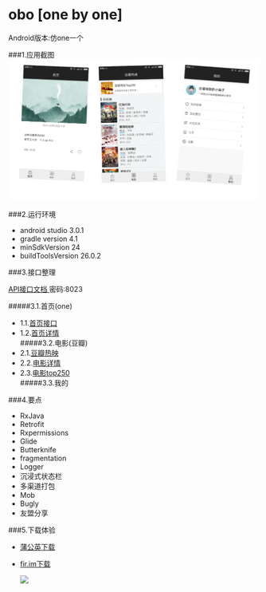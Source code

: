 # obo [one by one]
Android版本:仿one一个


###1.应用截图
![](https://raw.githubusercontent.com/xkdaq/android-one/master/image/obo.png)

###2.运行环境
- android studio 3.0.1
- gradle version 4.1
- minSdkVersion 24
- buildToolsVersion 26.0.2  

###3.接口整理  
 
[API接口文档 ](http://www.showdoc.cc/web/#/47952192669005) 密码:8023

#####3.1.首页(one)  
- 1.1.[首页接口](http://www.showdoc.cc/web/#/47952192669005?page_id=272160537809245)  
- 1.2.[首页详情](http://www.showdoc.cc/web/#/47952192669005?page_id=272851373415643)    
#####3.2.电影(豆瓣)  
- 2.1.[豆瓣热映](http://www.showdoc.cc/web/#/47952192669005?page_id=273070427293007)  
- 2.2.[电影详情](http://www.showdoc.cc/web/#/47952192669005?page_id=273671557190446)  
- 2.3.[电影top250](http://www.showdoc.cc/web/#/47952192669005?page_id=273732450411589)  
#####3.3.我的


###4.要点
- RxJava
- Retrofit
- Rxpermissions
- Glide
- Butterknife
- fragmentation
- Logger
- 沉浸式状态栏
- 多渠道打包
- Mob
- Bugly
- 友盟分享

###5.下载体验
- [蒲公英下载](https://www.pgyer.com/obyo)
- [fir.im下载](http://fir.im/obyo)

   ![](https://raw.githubusercontent.com/xkdaq/obo/master/image/update_obyo.png)

